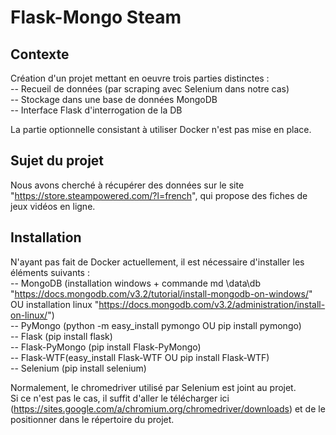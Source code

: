 # Flask-Mongo Steam

## Contexte

Création d'un projet mettant en oeuvre trois parties distinctes :  
-- Recueil de données (par scraping avec Selenium dans notre cas)  
-- Stockage dans une base de données MongoDB  
-- Interface Flask d'interrogation de la DB  

La partie optionnelle consistant à utiliser Docker n'est pas mise en place.  

## Sujet du projet

Nous avons cherché à récupérer des données sur le site "https://store.steampowered.com/?l=french", qui propose des fiches de jeux vidéos en ligne.  

## Installation

N'ayant pas fait de Docker actuellement, il est nécessaire d'installer les éléments suivants :  
-- MongoDB (installation windows + commande md \data\db "https://docs.mongodb.com/v3.2/tutorial/install-mongodb-on-windows/" 
OU installation linux "https://docs.mongodb.com/v3.2/administration/install-on-linux/")  
-- PyMongo (python -m easy_install pymongo OU pip install pymongo)  
-- Flask (pip install flask)  
-- Flask-PyMongo (pip install Flask-PyMongo)  
-- Flask-WTF(easy_install Flask-WTF OU pip install Flask-WTF)  
-- Selenium (pip install selenium)  

Normalement, le chromedriver utilisé par Selenium est joint au projet.  
Si ce n'est pas le cas, il suffit d'aller le télécharger ici (https://sites.google.com/a/chromium.org/chromedriver/downloads) et de le positionner dans le répertoire du projet.